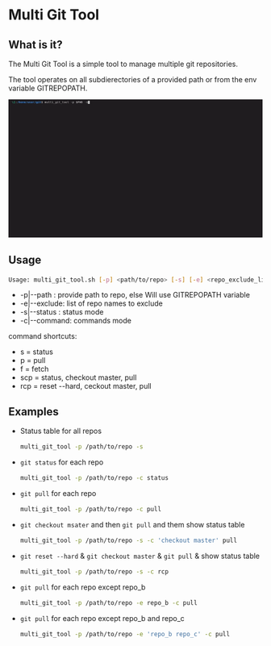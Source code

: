 # Multi Git Tool

## What is it?

The Multi Git Tool is a simple tool to manage multiple git repositories.

The tool operates on all subdierectories of a provided path or from the env variable GITREPOPATH.

![Multi Git Tool Demo](multi_git_tool.gif)


## Usage
```bash
Usage: multi_git_tool.sh [-p] <path/to/repo> [-s] [-e] <repo_exclude_list> [-c] <command1> <command2> ...
```
* -p|--path   : provide path to repo, else Will use GITREPOPATH variable
* -e|--exclude: list of repo names to exclude
* -s|--status : status mode
* -c|--command: commands mode

command shortcuts:
* s = status
* p = pull
* f = fetch
* scp = status, checkout master, pull
* rcp = reset --hard, ceckout master, pull

## Examples

* Status table for all repos
    ```bash
    multi_git_tool -p /path/to/repo -s
    ```
* `git status` for each repo
    ```bash
    multi_git_tool -p /path/to/repo -c status
    ```
* `git pull` for each repo
    ```bash
    multi_git_tool -p /path/to/repo -c pull 
    ```
* `git checkout msater` and then `git pull` and them show status table
    ```bash
    multi_git_tool -p /path/to/repo -s -c 'checkout master' pull
    ```
* `git reset --hard` & `git checkout master` & `git pull` & show status table
    ```bash
    multi_git_tool -p /path/to/repo -s -c rcp
    ```
* `git pull` for each repo except repo_b
    ```bash
    multi_git_tool -p /path/to/repo -e repo_b -c pull
    ```
* `git pull` for each repo except repo_b and repo_c
    ```bash
    multi_git_tool -p /path/to/repo -e 'repo_b repo_c' -c pull
    ```